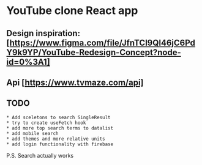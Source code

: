 # YouTube clone React app

## Design inspiration: [https://www.figma.com/file/JfnTCl9Ql46jC6PdY9k9YP/YouTube-Redesign-Concept?node-id=0%3A1]

## Api [https://www.tvmaze.com/api]

## TODO

    * Add sceletons to search SingleResult
    * try to create useFetch hook
    * add more top search terms to datalist
    * add mobile search
    * add themes and more relative units
    * add login functionality with firebase

P.S. Search actually works
